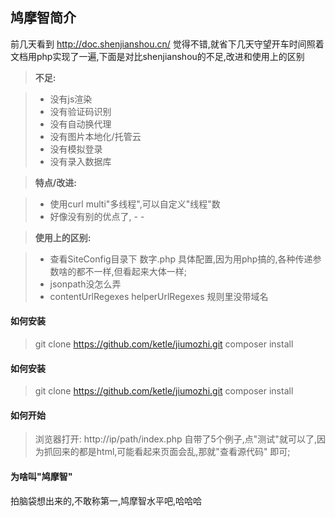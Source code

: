 鸠摩智简介
-------------
前几天看到 http://doc.shenjianshou.cn/ 觉得不错,就省下几天守望开车时间照着文档用php实现了一遍,下面是对比shenjianshou的不足,改进和使用上的区别

> **不足:**

> - 没有js渲染
> - 没有验证码识别
> - 没有自动换代理
> - 没有图片本地化/托管云
> - 没有模拟登录
> - 没有录入数据库


> **特点/改进:**

> - 使用curl multi"多线程",可以自定义"线程"数
> - 好像没有别的优点了, - -

> **使用上的区别:**

> - 查看SiteConfig目录下 数字.php 具体配置,因为用php搞的,各种传递参数啥的都不一样,但看起来大体一样;
> - jsonpath没怎么弄
> - contentUrlRegexes helperUrlRegexes 规则里没带域名

#### <i class="icon-hdd"></i> 如何安装
> git clone https://github.com/ketle/jiumozhi.git
> composer install

#### <i class="icon-hdd"></i> 如何安装
> git clone https://github.com/ketle/jiumozhi.git
> composer install

#### <i class="icon-file"></i> 如何开始
> 浏览器打开: http://ip/path/index.php
> 自带了5个例子,点"测试"就可以了,因为抓回来的都是html,可能看起来页面会乱,那就"查看源代码" 即可;

#### <i class="icon-file"></i> 为啥叫"鸠摩智"
拍脑袋想出来的,不敢称第一,鸠摩智水平吧,哈哈哈